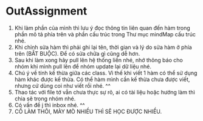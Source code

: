 # OutAssignment
1. Khi làm phần của mình thì lưu ý đọc thông tin liên quan đến hàm trong phần mô tả phía trên và phần cấu trúc trong Thư mục mindMap cấu trúc nhé. 
2. Khi chỉnh sửa hàm thì phải ghi lại tên, thời gian và lý do sửa hàm ở phía trên (BẮT BUỘC). Để có sửa chữa gì cũng dễ hơn.
3. Sau khi làm xong hãy pull lên hệ thống liền nhé, nhớ thông báo cho nhóm khi mình pull lên để nhóm update lại dữ liệu nhé.
4. Chú ý về tính kế thừa giữa các class. Vì thế khi viết 1 hàm có thể sử dụng hàm khác được kế thừa. Có thể hàm mình cần kế thừa chưa được viết, nhưng cứ dùng coi như viết rồi nhé. ^^
5. Thao tác với file tớ vẫn chưa thực sự rõ, ai có tài liệu hoặc hướng làm thì chia sẽ trong nhóm nhé.
6. Có vấn đề j thì inbox nhé. ^^
7.  CỐ LÀM THÔI, MÀY MÒ NHIỀU THÌ SẼ HỌC ĐƯỢC NHIỀU.
